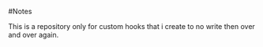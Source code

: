 #Notes

This is a repository only for custom hooks that i create to no write then over and over again.